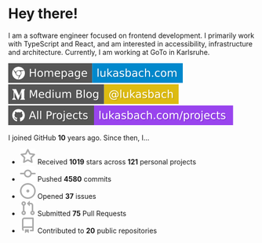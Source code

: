 # Hey there!

I am a software engineer focused on frontend development. I primarily work with TypeScript and React, and am interested in accessibility, infrastructure and architecture. Currently, I am working at GoTo in Karlsruhe.

[![Homepage](./icons/homepage.svg)](https://lukasbach.com)
[![Medium Blog](./icons/medium.svg)](https://medium.com/@lukasbach)
[![My Projects](./icons/projects.svg)](https://lukasbach.com/projects)

I joined GitHub **10** years ago. Since then, I...

- ![](./icons/star.svg) Received **1019** stars across **121** personal projects
- ![](./icons/commit.svg) Pushed **4580** commits
- ![](./icons/issues.svg) Opened **37** issues
- ![](./icons/pr.svg) Submitted **75** Pull Requests
- ![](./icons/repo.svg) Contributed to **20** public repositories
